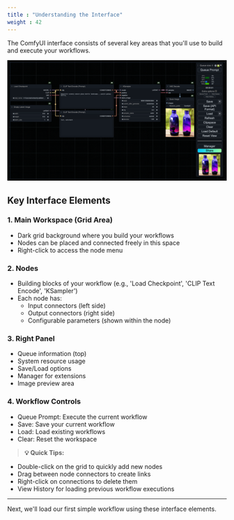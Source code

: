 ```yaml
---
title : "Understanding the Interface"
weight : 42
---
```


The ComfyUI interface consists of several key areas that you'll use to build and execute your workflows.

![ComfyUI Interface Overview](/static/comfyui/intro/interface_overview.png)

## Key Interface Elements

### 1. Main Workspace (Grid Area)
- Dark grid background where you build your workflows
- Nodes can be placed and connected freely in this space
- Right-click to access the node menu

### 2. Nodes
- Building blocks of your workflow (e.g., 'Load Checkpoint', 'CLIP Text Encode', 'KSampler')
- Each node has:
  - Input connectors (left side)
  - Output connectors (right side)
  - Configurable parameters (shown within the node)

### 3. Right Panel
- Queue information (top)
- System resource usage
- Save/Load options
- Manager for extensions
- Image preview area

### 4. Workflow Controls
- Queue Prompt: Execute the current workflow
- Save: Save your current workflow
- Load: Load existing workflows
- Clear: Reset the workspace

> **💡 Quick Tips:**
- Double-click on the grid to quickly add new nodes
- Drag between node connectors to create links
- Right-click on connections to delete them
- View History for loading previous workflow executions

---

Next, we'll load our first simple workflow using these interface elements.